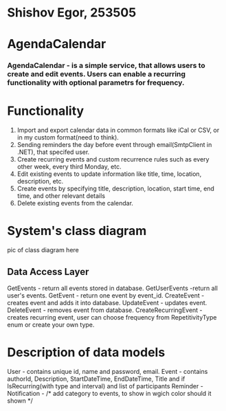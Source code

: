 # Shishov Egor, 253505
# AgendaCalendar
### AgendaCalendar - is a simple service, that allows users to create and edit events. Users can enable a recurring functionality with optional parametrs for frequency.
# Functionality
   1. Import and export calendar data in common formats like iCal or CSV, or in my custom format(need to think).
   2. Sending reminders the day before event through email(SmtpClient in .NET), that specifed user.
   3. Create recurring events and custom recurrence rules such as every other week, every third Monday, etc.
   4. Edit existing events to update information like title, time, location, description, etc.
   5. Create events by specifying title, description, location, start time, end time, and other relevant details
   6. Delete existing events from the calendar.
# System's class diagram
pic of class diagram here
## Data Access Layer 
GetEvents - return all events stored in database.
GetUserEvents -return all user's events.
GetEvent - return one event by event_id.
CreateEvent - creates event and adds it into database.
UpdateEvent - updates event.
DeleteEvent - removes event from database.
CreateRecurringEvent - creates recurring event, user can choose frequency from RepetitivityType enum or create your own type.
# Description of data models
User - contains unique id, name and password, email.
Event - contains authorId, Description, StartDateTime, EndDateTime, Title and if IsRecurring(with type and interval) and list of participants 
Reminder - 
Notification -
/* add category to events, to show in wgich color should it shown */
